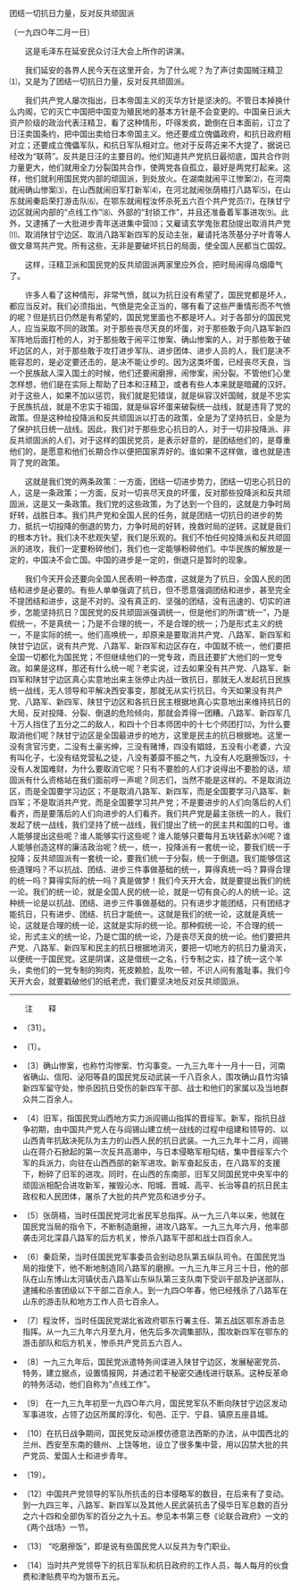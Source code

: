 团结一切抗日力量，反对反共顽固派

（一九四○年二月一日）



　　这是毛泽东在延安民众讨汪大会上所作的讲演。 



　　我们延安的各界人民今天在这里开会，为了什么呢？为了声讨卖国贼汪精卫⑴，又是为了团结一切抗日力量，反对反共顽固派。 

　　我们共产党人屡次指出，日本帝国主义的灭华方针是坚决的。不管日本掉换什么内阁，它的灭亡中国把中国变为殖民地的基本方针是不会变更的。中国亲日派大资产阶级的政治代表汪精卫，看了这种情形，吓得发疯，跪倒在日本面前，订立了日汪卖国条约，把中国出卖给日本帝国主义。他还要成立傀儡政府，和抗日政府相对立；还要成立傀儡军队，和抗日军队相对立。他对于反蒋近来不大提了，据说已经改为“联蒋”。反共是日汪的主要目的。他们知道共产党抗日最彻底，国共合作则力量更大，他们就用全力分裂国共合作，使两党各自孤立，最好是两党打起来。这样，他们就利用国民党内部的顽固派，到处放火。在湖南就闹平江惨案⑵，在河南就闹确山惨案⑶，在山西就闹旧军打新军⑷，在河北就闹张荫梧打八路军⑸，在山东就闹秦启荣打游击队⑹，在鄂东就闹程汝怀杀死五六百个共产党员⑺，在陕甘宁边区就闹内部的“点线工作”⑻、外部的“封锁工作”，并且还准备着军事进攻⑼。此外，又逮捕了一大批进步青年送进集中营⑽；又雇请玄学鬼张君劢提出取消共产党⑾、取消陕甘宁边区、取消八路军新四军的反动主张，雇请托洛茨基分子叶青等人做文章骂共产党。所有这些，无非是要破坏抗日的局面，使全国人民都当亡国奴。 

　　这样，汪精卫派和国民党的反共顽固派两家里应外合，把时局闹得乌烟瘴气了。 

　　许多人看了这种情形，非常气愤，就以为抗日没有希望了，国民党都是坏人，都应当反对。我们必须指出，气愤是完全正当的，哪有看了这些严重情形而不气愤的呢？但是抗日仍然是有希望的，国民党里面也不都是坏人。对于各部分的国民党人，应当采取不同的政策。对于那些丧尽天良的坏蛋，对于那些敢于向八路军新四军阵地后面打枪的人，对于那些敢于闹平江惨案、确山惨案的人，对于那些敢于破坏边区的人，对于那些敢于攻打进步军队、进步团体、进步人员的人，我们是决不能容忍的，是必定要还击的，是决不能让步的。因为这类坏蛋，已经丧尽天良，当一个民族敌人深入国土的时候，他们还要闹磨擦，闹惨案，闹分裂。不管他们心里怎样想，他们是在实际上帮助了日本和汪精卫，或者有些人本来就是暗藏的汉奸。对于这些人，如果不加以惩罚，我们就是犯错误，就是纵容汉奸国贼，就是不忠实于民族抗战，就是不忠实于祖国，就是纵容坏蛋来破裂统一战线，就是违背了党的政策。但是这种给投降派和反共顽固派以打击的政策，全是为了坚持抗日，全是为了保护抗日统一战线。因此，我们对于那些忠心抗日的人，对于一切非投降派、非反共顽固派的人们，对于这样的国民党员，是表示好意的，是团结他们的，是尊重他们的，是愿意和他们长期合作以便把国家弄好的。谁如果不这样做，谁也就是违背了党的政策。 

　　这就是我们党的两条政策：一方面，团结一切进步势力，团结一切忠心抗日的人，这是一条政策；一方面，反对一切丧尽天良的坏蛋，反对那些投降派和反共顽固派，这是又一条政策。我们党的这些政策，为了达到一个目的，这就是力争时局好转，战胜日本。我们共产党和全国人民的任务，就是团结一切抗日的进步的势力，抵抗一切投降的倒退的势力，力争时局的好转，挽救时局的逆转。这就是我们的根本方针。我们决不悲观失望，我们是乐观的。我们不怕任何投降派和反共顽固派的进攻，我们一定要粉碎他们，我们也一定能够粉碎他们。中华民族的解放是一定的，中国决不会亡国。中国的进步是一定的，倒退只是暂时的现象。 

　　我们今天开会还要向全国人民表明一种态度，这就是为了抗日，全国人民的团结和进步是必要的。有些人单单强调了抗日，但不愿意强调团结和进步，甚至完全不提团结和进步，这是不对的。没有真正的、坚强的团结，没有迅速的、切实的进步，怎能坚持抗日？国民党的反共顽固派强调统一，但是他们的所谓“统一”，乃是假统一，不是真统一；乃是不合理的统一，不是合理的统一；乃是形式主义的统一，不是实际的统一。他们高唤统一，却原来是要取消共产党、八路军、新四军和陕甘宁边区，说有共产党、八路军、新四军和边区存在，中国就不统一，他们要把全国一切都化为国民党；不但继续他们的一党专政，而且还要扩大他们的一党专政。如果是这样，那还有什么统一呢？老实说，过去如果没有共产党、八路军、新四军和陕甘宁边区真心实意地出来主张停止内战一致抗日，那就无人发起抗日民族统一战线，无人领导和平解决西安事变，那就无从实行抗日。今天如果没有共产党、八路军、新四军、陕甘宁边区和各抗日民主根据地真心实意地出来维持抗日的大局，反对投降、分裂、倒退的危险倾向，那就会弄得一团糟。八路军、新四军几十万人挡住了五分之二的敌人，和四十个日本师团中的十七个师团打⑿，为什么要取消他们呢？陕甘宁边区是全国最进步的地方，这里是民主的抗日根据地。这里一没有贪官污吏，二没有土豪劣绅，三没有赌博，四没有娼妓，五没有小老婆，六没有叫化子，七没有结党营私之徒，八没有萎靡不振之气，九没有人吃磨擦饭⒀，十没有人发国难财，为什么要取消它呢？只有不要脸的人们才说得出不要脸的话，顽固派有什么资格站在我们面前哼一声呢？同志们，当然不能是这样的。不是取消边区，而是全国要学习边区；不是取消八路军、新四军，而是全国要学习八路军、新四军；不是取消共产党，而是全国要学习共产党；不是要进步的人们向落后的人们看齐，而是要落后的人们向进步的人们看齐。我们共产党是最主张统一的人，我们发起了统一战线，我们坚持了统一战线，我们提出了统一的民主共和国的口号。谁人能够提出这些呢？谁人能够实行这些呢？谁人能够只要每月五块钱薪水⒁呢？谁人能够创造这样的廉洁政治呢？统一，统一，投降派有一套统一论，要我们统一于投降；反共顽固派有一套统一论，要我们统一于分裂，统一于倒退。我们能够信这些道理吗？不以抗战、团结、进步三件事做基础的统一，算得真统一吗？算得合理的统一吗？算得实际的统一吗？真是做梦！我们今天开大会，就是要提出我们的统一论。我们的统一论，就是全国人民的统一论，就是一切有良心的人的统一论。这种统一论是以抗战、团结、进步三件事做基础的。只有进步才能团结，只有团结才能抗日，只有进步、团结、抗日才能统一。这就是我们的统一论，这就是真统一论，这就是合理的统一论，这就是实际的统一论。那种假统一论，不合理的统一论，形式主义的统一论，乃是亡国的统一论，乃是丧尽天良的统一论。他们要把共产党、八路军、新四军和民主的抗日根据地消灭，要把一切地方的抗日力量消灭，以便统一于国民党。这是阴谋，这是借统一之名，行专制之实，挂了统一这个羊头，卖他们的一党专制的狗肉，死皮赖脸，乱吹一顿，不识人间有羞耻事。我们今天开大会，就要戳破他们的纸老虎，我们要坚决地反对反共顽固派。 





------------------

　　注　　释 

- 〔31〕。 

- 〔1〕。 

- 〔3〕确山惨案，也称竹沟惨案、竹沟事变。一九三九年十一月十一日，河南省确山、信阳、泌阳等县的国民党反动武装一千八百余人，围攻确山县竹沟镇新四军留守处，惨杀因抗日受伤的新四军干部、战士和他们的家属以及当地群众共二百余人。 

- 〔4〕旧军，指国民党山西地方实力派阎锡山指挥的晋绥军。新军，指抗日战争初期，由中国共产党人在与阎锡山建立统一战线的过程中组建和领导的、以山西青年抗敌决死队为主力的山西人民的抗日武装。一九三九年十二月，阎锡山在蒋介石掀起的第一次反共高潮中，与日本侵略军相勾结，集中晋绥军六个军的兵派力，向驻在山西西部的新军进攻。新军奋起反击，在八路军的支援下，粉碎了旧军的进攻。同时，在山西的东南部，旧军又同国民党中央军中的顽固派相配合进攻新军，摧毁沁水、阳城、晋城、高平、长治等县的抗日民主政权和人民团体，屠杀了大批的共产党员和进步分子。 

- 〔5〕张荫梧，当时任国民党河北省民军总指挥。从一九三八年以来，他就在国民党当局的指令下，不断制造磨擦，进攻八路军。一九三九年六月，他率部袭击河北深县八路军的后方机关，惨杀八路军干部和战士四百余人。 

- 〔6〕秦启荣，当时任国民党军事委员会别动总队第五纵队司令。在国民党当局的指使下，他不断地制造同八路军的磨擦。一九三九年三月三十日，他的部队在山东博山太河镇伏击八路军山东纵队第三支队南下受训干部及护送部队，逮捕和杀害团级以下干部二百余人。到一九四○年春，他已经残杀了八路军在山东的游击队和地方工作人员七百余人。 

- 〔7〕程汝怀，当时任国民党湖北省政府鄂东行署主任、第五战区鄂东游击总指挥。从一九三九年六月至九月，他先后多次调集部队，围攻新四军在鄂东的游击部队和后方机关，惨杀共产党员五六百人。 

- 〔8〕一九三九年后，国民党派遣特务间谍进入陕甘宁边区，发展秘密党员、特务，建立据点，设置情报网，并通过若干秘密交通线进行联系。这种反革命的特务活动，他们自称为“点线工作”。 

- 〔9〕 在一九三九年初至一九四○年六月，国民党军队不断向陕甘宁边区发动军事进攻，占领了边区所属的淳化、旬邑、正宁、宁县、镇原五座县城。 

- 〔10〕在抗日战争期间，国民党反动派模仿德意法西斯的办法，从中国西北的兰州、西安至东南的赣州、上饶等地，设立了很多集中营，用以囚禁大批的共产党员、爱国人士和进步青年。 

- 〔19〕。 

- 〔12〕中国共产党领导的军队所抗击的日本侵略军的数目，在后来有了变动。到一九四三年，八路军、新四军以及其他人民武装抗击了侵华日军总数的百分之六十四和全部伪军的百分之九十五。参见本书第三卷《论联合政府》一文的《两个战场》一节。 

- 〔13〕 “吃磨擦饭”，即是说有些国民党人以反共为专门职业。 

- 〔14〕当时共产党领导下的抗日军队和抗日政府的工作人员，每人每月的伙食费和津贴费平均为银币五元。 

